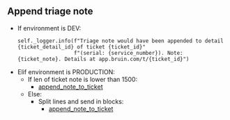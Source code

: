 ## Append triage note
* If environment is DEV:
  ```
  self._logger.info(f"Triage note would have been appended to detail {ticket_detail_id} of ticket {ticket_id}"
                    f"(serial: {service_number}). Note: {ticket_note}. Details at app.bruin.com/t/{ticket_id}")
  ```
* Elif environment is PRODUCTION:
  * If len of ticket note is lower than 1500:
    * [append_note_to_ticket](append_note_to_ticket.md)
  * Else:
    * Split lines and send in blocks:
      * [append_note_to_ticket](append_note_to_ticket.md)
